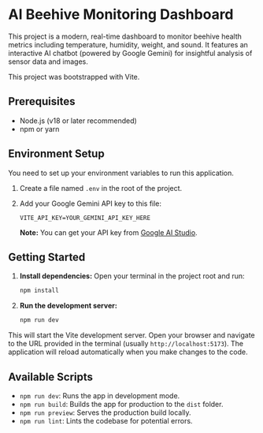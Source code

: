 # AI Beehive Monitoring Dashboard

This project is a modern, real-time dashboard to monitor beehive health metrics including temperature, humidity, weight, and sound. It features an interactive AI chatbot (powered by Google Gemini) for insightful analysis of sensor data and images.

This project was bootstrapped with Vite.

## Prerequisites

- Node.js (v18 or later recommended)
- npm or yarn

## Environment Setup

You need to set up your environment variables to run this application.

1.  Create a file named `.env` in the root of the project.
2.  Add your Google Gemini API key to this file:

    ```
    VITE_API_KEY=YOUR_GEMINI_API_KEY_HERE
    ```

    **Note:** You can get your API key from [Google AI Studio](https://aistudio.google.com/app/apikey).

## Getting Started

1.  **Install dependencies:**
    Open your terminal in the project root and run:
    ```bash
    npm install
    ```

2.  **Run the development server:**
    ```bash
    npm run dev
    ```

This will start the Vite development server. Open your browser and navigate to the URL provided in the terminal (usually `http://localhost:5173`). The application will reload automatically when you make changes to the code.

## Available Scripts

-   `npm run dev`: Runs the app in development mode.
-   `npm run build`: Builds the app for production to the `dist` folder.
-   `npm run preview`: Serves the production build locally.
-   `npm run lint`: Lints the codebase for potential errors.
